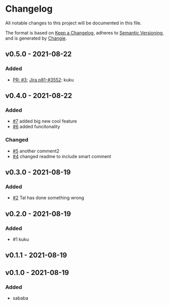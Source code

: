 # Changelog
All notable changes to this project will be documented in this file.

The format is based on [Keep a Changelog](https://keepachangelog.com/en/1.0.0/),
adheres to [Semantic Versioning](https://semver.org/spec/v2.0.0.html),
and is generated by [Changie](https://github.com/miniscruff/changie).

## v0.5.0 - 2021-08-22
### Added
* [PR: #3](https://github.com/YafimK/testgoreleaser/pull/3); [Jira p81-#3552](https://perimeter81.atlassian.net/browse/p81-3552): kuku

## v0.4.0 - 2021-08-22
### Added
* [#7](https://github.com/YafimK/testgoreleaser/pull/7) added big new cool feature
* [#6](https://github.com/YafimK/testgoreleaser/pull/6) added funcitonality
### Changed
* [#5](https://github.com/YafimK/testgoreleaser/pull/5) another comment2
* [#4](https://github.com/YafimK/testgoreleaser/pull/4) changed readme to include smart comment

## v0.3.0 - 2021-08-19
### Added
* [#2](https://github.com/YafimK/testgoreleaser/pull/2) Tal has done something wrong

## v0.2.0 - 2021-08-19
### Added
* #1 kuku

## v0.1.1 - 2021-08-19

## v0.1.0 - 2021-08-19
### Added
* sababa